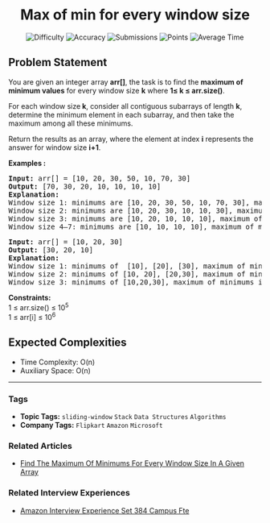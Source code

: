 <h1 align="center">Max of min for every window size</h1>

<p align="center">
  <img alt="Difficulty" title="Difficulty" src="https://custom-icon-badges.demolab.com/badge/Difficulty: Hard-1F222E?style=for-the-badge&logoColor=white&logo=fire"/>
  <img alt="Accuracy" title="Accuracy" src="https://custom-icon-badges.demolab.com/badge/Accuracy: 42.9%25-1F222E?style=for-the-badge&logoColor=white&logo=target"/>
  <img alt="Submissions" title="Submissions" src="https://custom-icon-badges.demolab.com/badge/Submissions: 75K+-1F222E?style=for-the-badge&logoColor=white&logo=repo"/>
  <img alt="Points" title="Points" src="https://custom-icon-badges.demolab.com/badge/Points: 8-1F222E?style=for-the-badge&logoColor=white&logo=award"/>
  <img alt="Average Time" title="Average Time" src="https://custom-icon-badges.demolab.com/badge/Average%20Time: 45m-1F222E?style=for-the-badge&logoColor=white&logo=clock"/>
</p>

## Problem Statement

You are given an integer array <b>arr[]</b>, the task is to find the <b>maximum of minimum values</b> for every window size <b>k</b> where <b>1≤ k ≤ arr.size()</b>.

For each window size<b> k</b>, consider all contiguous subarrays of length <b>k</b>, determine the minimum element in each subarray, and then take the maximum among all these minimums.

Return the results as an array, where the element at index <b>i</b> represents the answer for window size <b>i+1</b>.

<b>Examples :</b>

<pre><b>Input: </b>arr[] = [10, 20, 30, 50, 10, 70, 30]
<b>Output: </b>[70, 30, 20, 10, 10, 10, 10] <b>
Explanation: <br></b>Window size 1: minimums are [10, 20, 30, 50, 10, 70, 30], maximum of minimums is 70.<br>Window size 2: minimums are [10, 20, 30, 10, 10, 30], maximum of minimums is 30.<br>Window size 3: minimums are [10, 20, 10, 10, 10], maximum of minimums is 20.<br>Window size 4–7: minimums are [10, 10, 10, 10], maximum of minimums is 10.</pre>

<pre><b>Input: </b>arr[] = [10, 20, 30]
<b>Output: </b>[30, 20, 10]<b>
Explanation: <br></b>Window size 1: minimums of  [10], [20], [30], maximum of minimums is 30.<br>Window size 2: minimums of [10, 20], [20,30], maximum of minimums is 20.<br>Window size 3: minimums of [10,20,30], maximum of minimums is 10.</pre>

<b>Constraints:</b><br>1 ≤ arr.size() ≤ 10<sup>5</sup><br>1 ≤ arr[i] ≤ 10<sup>6</sup>

## Expected Complexities
- Time Complexity: O(n)
- Auxiliary Space: O(n)

<hr>

### Tags
- **Topic Tags:** `sliding-window` `Stack` `Data Structures` `Algorithms`
- **Company Tags:** `Flipkart` `Amazon` `Microsoft`

### Related Articles
- [Find The Maximum Of Minimums For Every Window Size In A Given Array](https://www.geeksforgeeks.org/find-the-maximum-of-minimums-for-every-window-size-in-a-given-array/)

### Related Interview Experiences
- [Amazon Interview Experience Set 384 Campus Fte](https://www.geeksforgeeks.org/amazon-interview-experience-set-384-campus-fte/)
